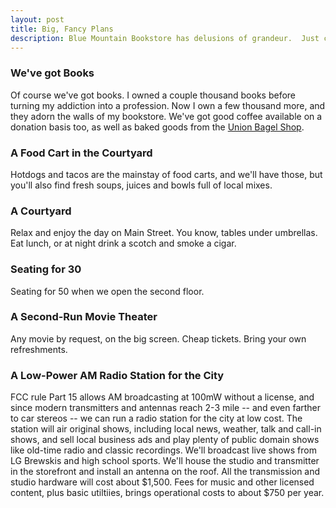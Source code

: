 ```yaml
---
layout: post
title: Big, Fancy Plans
description: Blue Mountain Bookstore has delusions of grandeur.  Just check out these hop-ups.
---
```


### We've got Books

Of course we've got books.  I owned a couple thousand books before turning my addiction into a profession.  Now I own a few thousand more, and they adorn the walls of my bookstore.  We've got good coffee available on a donation basis too, as well as baked goods from the [Union Bagel Shop](http://unionbagelshop.com/).

### A Food Cart in the Courtyard

Hotdogs and tacos are the mainstay of food carts, and we'll have those, but you'll also find fresh soups, juices and bowls full of local mixes.

### A Courtyard

Relax and enjoy the day on Main Street.  You know, tables under umbrellas.  Eat lunch, or at night drink a scotch and smoke a cigar.

### Seating for 30

Seating for 50 when we open the second floor.

### A Second-Run Movie Theater

Any movie by request, on the big screen.  Cheap tickets.  Bring your own refreshments.

### A Low-Power AM Radio Station for the City

FCC rule Part 15 allows AM broadcasting at 100mW without a license, and since modern transmitters and antennas reach 2-3 mile -- and even farther to car stereos -- we can run a radio station for the city at low cost.  The station will air original shows, including local news, weather, talk and call-in shows, and sell local business ads and play plenty of public domain shows like old-time radio and classic recordings.  We'll broadcast live shows from LG Brewskis and high school sports.  We'll house the studio and transmitter in the storefront and install an antenna on the roof.  All the transmission and studio hardware will cost about $1,500.  Fees for music and other licensed content, plus basic utiltiies, brings operational costs to about $750 per year.
